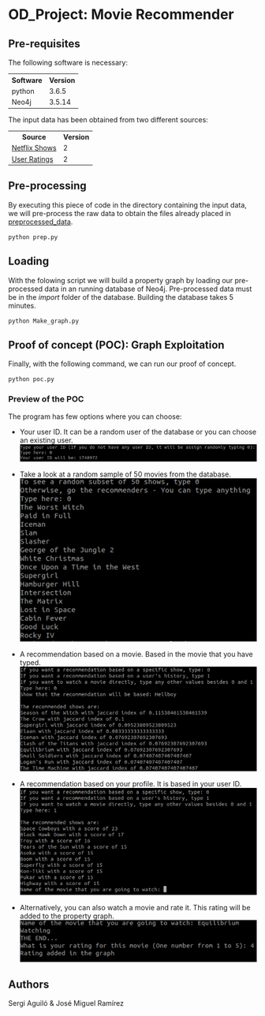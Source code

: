# OD_Project: Movie Recommender

## Pre-requisites

The following software is necessary:

<table> <tr><th>Software</th><th>Version</th></tr><tr><td>python</td><td>3.6.5</td></tr></tr><tr><td>Neo4j</td><td>3.5.14</td></tr></tr></table>

The input data has been obtained from two different sources: <table><tr><th>Source</th><th>Version</th></tr><tr><td>[Netflix Shows](https://www.kaggle.com/shivamb/netflix-shows/version/2)</td><td>2</td></tr><tr><td>[User Ratings](https://www.kaggle.com/netflix-inc/netflix-prize-data?select=movie_titles.csv)</td><td>2</td></tr></table>

## Pre-processing

By executing this piece of code in the directory containing the input data, we will pre-process the raw data to obtain the files already placed in [preprocessed_data](preprocessed_data).
```
python prep.py
```
## Loading

With the folowing script we will build a property graph by loading our pre-processed data in an running database of Neo4j. Pre-processed data must be in the *import* folder of the database. Building the database takes 5 minutes.
```
python Make_graph.py
```
## Proof of concept (POC): Graph Exploitation

Finally, with the following command, we can run our proof of concept.
```
python poc.py
```
### Preview of the POC

The program has few options where you can choose:
- Your user ID. It can be a random user of the database or you can choose an existing user.
![alt text](https://github.com/JMiguelRamirez/OD_Project/blob/master/fig/Choose_user.png?raw=true)
- Take a look at a random sample of 50 movies from the database.
![alt text](https://github.com/JMiguelRamirez/OD_Project/blob/master/fig/list_movies.png?raw=true)
- A recommendation based on a movie. Based in the movie that you have typed.
![alt text](https://github.com/JMiguelRamirez/OD_Project/blob/master/fig/rec_show.png?raw=true)
- A recommendation based on your profile. It is based in your user ID.
![alt text](https://github.com/JMiguelRamirez/OD_Project/blob/master/fig/rec_hist.png?raw=true)

- Alternatively, you can also watch a movie and rate it. This rating will be added to the property graph.
![alt text](https://github.com/JMiguelRamirez/OD_Project/blob/master/fig/watching_movie.png?raw=true)


## Authors
Sergi Aguiló & José Miguel Ramírez
